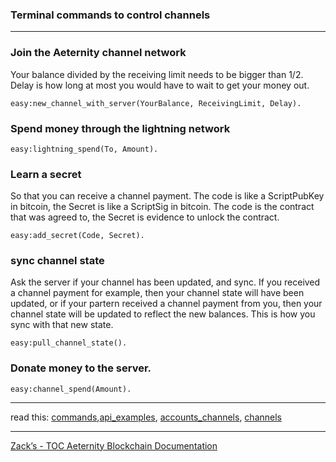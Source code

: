 ### Terminal commands to control channels
***

### Join the Aeternity channel network
Your balance divided by the receiving limit needs to be bigger than 1/2. Delay is how long at most you would have to wait to get your money out.
```
easy:new_channel_with_server(YourBalance, ReceivingLimit, Delay).
```

### Spend money through the lightning network
```
easy:lightning_spend(To, Amount).
```

### Learn a secret
So that you can receive a channel payment.
The code is like a ScriptPubKey in bitcoin, the Secret is like a ScriptSig in bitcoin. The code is the contract that was agreed to, the Secret is evidence to unlock the contract.
```
easy:add_secret(Code, Secret).
```

### sync channel state
Ask the server if your channel has been updated, and sync. If you received a channel payment for example, then your channel state will have been updated, or if your partern received a channel payment from you, then your channel state will be updated to reflect the new balances. This is how you sync with that new state.
```
easy:pull_channel_state().
```

### Donate money to the server.
```
easy:channel_spend(Amount).
```

***
read this: [commands](commands),[api_examples](api_examples), [accounts_channels](accounts_channels), [channels](channels)
***
[Zack’s - TOC Aeternity Blockchain Documentation](Zack_Docs_TOC)
